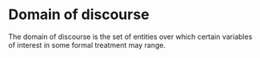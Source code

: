 # Domain of discourse
The domain of discourse is the set of entities over which certain variables of interest in some formal treatment may range.